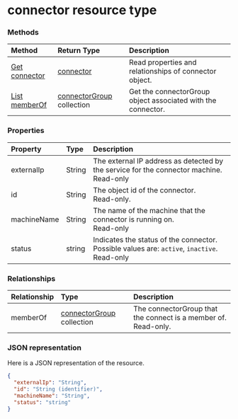 # connector resource type


<!-- Not supported items
|[Create connectorGroup](../api/connector_post_memberof.md) |[connectorGroup](connectorgroup.md)| Associate a connector with a new connectorGroup by posting to the memberOf collection.|
|[Update](../api/connector_update.md) | [connector](connector.md)	| Connectors are created when they are registed with the tenant. |
|[Delete](../api/connector_delete.md) | None |Delete connector object. |

-->

### Methods

| Method		   | Return Type	|Description|
|:---------------|:--------|:----------|
|[Get connector](../api/connector_get.md) | [connector](connector.md) |Read properties and relationships of connector object.|
|[List memberOf](../api/connector_list_memberof.md) |[connectorGroup](connectorgroup.md) collection| Get the connectorGroup object associated with the connector.|

### Properties
| Property	   | Type	|Description|
|:---------------|:--------|:----------|
|externalIp|String|The external IP address as detected by the service for the connector machine. Read-only|
|id|String| The object id of the connector. <BR>Read-only.|
|machineName|String| The name of the machine that the connector is running on. <BR>Read-only|
|status|string| Indicates the status of the connector. Possible values are: `active`, `inactive`. Read-only |

### Relationships
| Relationship | Type	|Description|
|:---------------|:--------|:----------|
|memberOf|[connectorGroup](connectorgroup.md) collection| The connectorGroup that the connect is a member of.<br>Read-only. |

### JSON representation

Here is a JSON representation of the resource.

<!-- {
  "blockType": "resource",
  "optionalProperties": [

  ],
  "@odata.type": "microsoft.graph.connector"
}-->

```json
{
  "externalIp": "String",
  "id": "String (identifier)",
  "machineName": "String",
  "status": "string"
}

```

<!-- uuid: 8fcb5dbc-d5aa-4681-8e31-b001d5168d79
2015-10-25 14:57:30 UTC -->
<!-- {
  "type": "#page.annotation",
  "description": "connector resource",
  "keywords": "",
  "section": "documentation",
  "tocPath": ""
}-->
